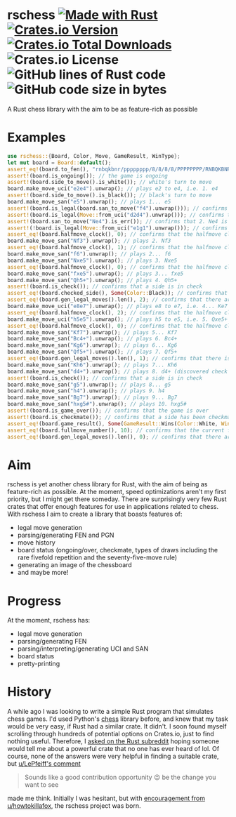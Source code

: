 # rschess [![Made with Rust](https://img.shields.io/badge/made_with-rust-blue?&logo=rust)](https://rust-lang.org) [![Crates.io Version](https://img.shields.io/crates/v/rschess?logo=rust)](https://crates.io/crates/rschess) [![Crates.io Total Downloads](https://img.shields.io/crates/d/rschess?logo=rust&link=https%3A%2F%2Fcrates.io%2Fcrates%2Frschess)](https://crates.io/crates/rschess) ![Crates.io License](https://img.shields.io/crates/l/rschess) ![GitHub lines of Rust code](https://tokei.rs/b1/github/Python3-8/rschess?category=code&type=Rust&style=flat) ![GitHub code size in bytes](https://img.shields.io/github/languages/code-size/Python3-8/rschess)
A Rust chess library with the aim to be as feature-rich as possible

# Examples
```rs
use rschess::{Board, Color, Move, GameResult, WinType};
let mut board = Board::default();
assert_eq!(board.to_fen(), "rnbqkbnr/pppppppp/8/8/8/8/PPPPPPPP/RNBQKBNR w KQkq - 0 1");
assert!(board.is_ongoing()); // the game is ongoing
assert!(board.side_to_move().is_white()); // white's turn to move
board.make_move_uci("e2e4").unwrap(); // plays e2 to e4, i.e. 1. e4
assert!(board.side_to_move().is_black()); // black's turn to move
board.make_move_san("e5").unwrap(); // plays 1... e5
assert!(board.is_legal(board.san_to_move("f4").unwrap())); // confirms that 2. f4 is legal
assert!(board.is_legal(Move::from_uci("d2d4").unwrap())); // confirms that d2 to d4, i.e. 2. d4 is legal
assert!(board.san_to_move("Ne4").is_err()); // confirms that 2. Ne4 is invalid in this position
assert!(!board.is_legal(Move::from_uci("e1g1").unwrap())); // confirms that e1 to g1, i.e. 2. O-O is invalid
assert_eq!(board.halfmove_clock(), 0); // confirms that the halfmove clock has been reset (since the last move w
board.make_move_san("Nf3").unwrap(); // plays 2. Nf3
assert_eq!(board.halfmove_clock(), 1); // confirms that the halfmove clock has incremented (since 2. Nf3 was not
board.make_move_san("f6").unwrap(); // plays 2... f6
board.make_move_san("Nxe5").unwrap(); // plays 3. Nxe5
assert_eq!(board.halfmove_clock(), 0); // confirms that the halfmove clock has been reset (since the last move w
board.make_move_san("fxe5").unwrap(); // plays 3... fxe5
board.make_move_san("Qh5+").unwrap(); // plays 4. Qh5+
assert!(board.is_check()); // confirms that a side is in check
assert_eq!(board.checked_side(), Some(Color::Black)); // confirms that black is the side in check
assert_eq!(board.gen_legal_moves().len(), 2); // confirms that there are only two legal moves (4... g6 and 4...
board.make_move_uci("e8e7").unwrap(); // plays e8 to e7, i.e. 4... Ke7
assert_eq!(board.halfmove_clock(), 2); // confirms that the halfmove clock has incremented twice (since two half
board.make_move_uci("h5e5").unwrap(); // plays h5 to e5, i.e. 5. Qxe5+
assert_eq!(board.halfmove_clock(), 0); // confirms that the halfmove clock has been reset (since the last move w
board.make_move_san("Kf7").unwrap(); // plays 5... Kf7
board.make_move_san("Bc4+").unwrap(); // plays 6. Bc4+
board.make_move_san("Kg6").unwrap(); // plays 6... Kg6
board.make_move_san("Qf5+").unwrap(); // plays 7. Qf5+
assert_eq!(board.gen_legal_moves().len(), 1); // confirms that there is only one legal move
board.make_move_san("Kh6").unwrap(); // plays 7... Kh6
board.make_move_san("d4+").unwrap(); // plays 8. d4+ (discovered check by the bishop on c1)
assert!(board.is_check()); // confirms that a side is in check
board.make_move_san("g5").unwrap(); // plays 8... g5
board.make_move_san("h4").unwrap(); // plays 9. h4
board.make_move_san("Bg7").unwrap(); // plays 9... Bg7
board.make_move_san("hxg5#").unwrap(); // plays 10. hxg5#
assert!(board.is_game_over()); // confirms that the game is over
assert!(board.is_checkmate()); // confirms that a side has been checkmated
assert_eq!(board.game_result(), Some(GameResult::Wins(Color::White, WinType::Checkmate))); // confirms that white has won
assert_eq!(board.fullmove_number(), 10); // confirms that the current fullmove number is 10
assert_eq!(board.gen_legal_moves().len(), 0); // confirms that there are no legal moves because the game is over
```

# Aim
rschess is yet another chess library for Rust, with the aim of being as feature-rich as possible. At the moment, speed optimizations aren't my first priority, but I might get there someday. There are surprisingly very few Rust crates that offer enough features for use in applications related to chess. With rschess I aim to create a library that boasts features of:
* legal move generation
* parsing/generating FEN and PGN
* move history
* board status (ongoing/over, checkmate, types of draws including the rare fivefold repetition and the seventy-five-move rule)
* generating an image of the chessboard
* and maybe more!

# Progress
At the moment, rschess has:
* legal move generation
* parsing/generating FEN
* parsing/interpreting/generating UCI and SAN
* board status
* pretty-printing

# History
A while ago I was looking to write a simple Rust program that simulates chess games. I'd used Python's [chess](https://pypi.org/project/chess) library before, and knew that my task would be very easy, if Rust had a similar crate. It didn't. I soon found myself scrolling through hundreds of potential options on Crates.io, just to find nothing useful. Therefore, I [asked on the Rust subreddit](https://www.reddit.com/r/rust/comments/1d0f6ou/is_there_a_good_chess_library_for_rust/?utm_source=share&utm_medium=web3x&utm_name=web3xcss&utm_term=1&utm_content=share_button) hoping someone would tell me about a powerful crate that no one has ever heard of lol. Of course, none of the answers were very helpful in finding a suitable crate, but [u/LePfeiff's comment](https://www.reddit.com/r/rust/comments/1d0f6ou/comment/l5mr1qg/?utm_source=share&utm_medium=web3x&utm_name=web3xcss&utm_term=1&utm_content=share_button)
> Sounds like a good contribution opportunity 😉 be the change you want to see

made me think. Initially I was hesitant, but with [encouragement from u/howtokillafox](https://www.reddit.com/r/rust/comments/1d0f6ou/comment/l5mzdw8/?utm_source=share&utm_medium=web3x&utm_name=web3xcss&utm_term=1&utm_content=share_button), the rschess project was born.
